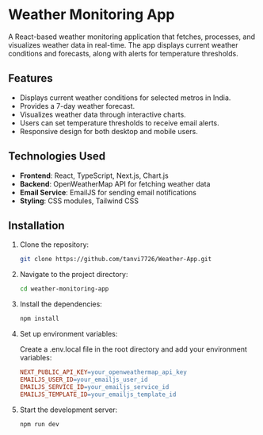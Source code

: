 # Weather Monitoring App

A React-based weather monitoring application that fetches, processes, and visualizes weather data in real-time. The app displays current weather conditions and forecasts, along with alerts for temperature thresholds.

## Features

- Displays current weather conditions for selected metros in India.
- Provides a 7-day weather forecast.
- Visualizes weather data through interactive charts.
- Users can set temperature thresholds to receive email alerts.
- Responsive design for both desktop and mobile users.

## Technologies Used

- **Frontend**: React, TypeScript, Next.js, Chart.js
- **Backend**: OpenWeatherMap API for fetching weather data
- **Email Service**: EmailJS for sending email notifications
- **Styling**: CSS modules, Tailwind CSS

## Installation

1. Clone the repository:
   ```bash
   git clone https://github.com/tanvi7726/Weather-App.git

2. Navigate to the project directory:
   ```bash
   cd weather-monitoring-app

3. Install the dependencies:
    ```bash
    npm install
    
4. Set up environment variables:
    
    Create a .env.local file in the root directory and add your environment variables:
    ````makefile
    NEXT_PUBLIC_API_KEY=your_openweathermap_api_key
    EMAILJS_USER_ID=your_emailjs_user_id
    EMAILJS_SERVICE_ID=your_emailjs_service_id
    EMAILJS_TEMPLATE_ID=your_emailjs_template_id
    
5. Start the development server:

    ```bash
    npm run dev
   
